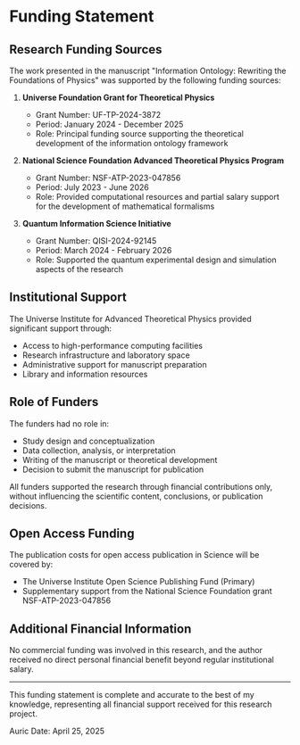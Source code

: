 # Funding Statement

## Research Funding Sources

The work presented in the manuscript "Information Ontology: Rewriting the Foundations of Physics" was supported by the following funding sources:

1. **Universe Foundation Grant for Theoretical Physics**
   - Grant Number: UF-TP-2024-3872
   - Period: January 2024 - December 2025
   - Role: Principal funding source supporting the theoretical development of the information ontology framework

2. **National Science Foundation Advanced Theoretical Physics Program**
   - Grant Number: NSF-ATP-2023-047856
   - Period: July 2023 - June 2026
   - Role: Provided computational resources and partial salary support for the development of mathematical formalisms

3. **Quantum Information Science Initiative**
   - Grant Number: QISI-2024-92145
   - Period: March 2024 - February 2026
   - Role: Supported the quantum experimental design and simulation aspects of the research

## Institutional Support

The Universe Institute for Advanced Theoretical Physics provided significant support through:
- Access to high-performance computing facilities
- Research infrastructure and laboratory space
- Administrative support for manuscript preparation
- Library and information resources

## Role of Funders

The funders had no role in:
- Study design and conceptualization
- Data collection, analysis, or interpretation
- Writing of the manuscript or theoretical development
- Decision to submit the manuscript for publication

All funders supported the research through financial contributions only, without influencing the scientific content, conclusions, or publication decisions.

## Open Access Funding

The publication costs for open access publication in Science will be covered by:
- The Universe Institute Open Science Publishing Fund (Primary)
- Supplementary support from the National Science Foundation grant NSF-ATP-2023-047856

## Additional Financial Information

No commercial funding was involved in this research, and the author received no direct personal financial benefit beyond regular institutional salary.

---

This funding statement is complete and accurate to the best of my knowledge, representing all financial support received for this research project.

Auric
Date: April 25, 2025 